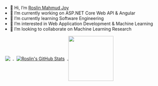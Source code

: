 <!--
**roslinmahmud/roslinmahmud** is a ✨ _special_ ✨ repository because its `README.md` (this file) appears on your GitHub profile. 
-->

- 👋 Hi, I’m [Roslin Mahmud Joy](https://twitter.com/roslinmahmud) 
- 🔭 I’m currently working on ASP.NET Core Web API & Angular
- 🌱 I’m currently learning Software Engineering 
- 👀 I’m interested in Web Application Development & Machine Learning
- 👯 I’m looking to collaborate on Machine Learning Research
<!--
- 🤔 I’m looking for help with ...
- 💬 Ask me about ...
- 😄 Pronouns: ...
- ⚡ Fun fact: ... 
-->
<!-- 📫 How to reach me: [LinkedIn](https://www.linkedin.com/in/roslinmahmud/) -->


<!--
[![Top Langs](https://github-readme-stats.vercel.app/api/top-langs/?username=roslinmahmud&layout=compact&langs_count=10)](https://github.com/roslinmahmud?tab=repositories)

![GitHub stats](https://github-readme-stats.vercel.app/api?username=roslinmahmud&show_icons=true) 
-->

<a href="https://github.com/roslinmahmud?tab=repositories">
  <img align="center" style="margin:0.5rem" src="https://github-readme-stats.vercel.app/api/top-langs/?username=roslinmahmud&layout=compact&langs_count=8&theme=transparent" />
</a>

<a href="https://github.com/roslinmahmud">
  <img align="center" style="margin:0.5rem" src="https://github-readme-stats.vercel.app/api?username=roslinmahmud&show_icons=true&line_height=24&count_private=true&theme=transparent" alt="Roslin's GitHub Stats" />
</a>

<a href="https://stackoverflow.com/users/8028924">
  <img height="144px" align="center" src="https://stackoverflow-card.vercel.app/?userID=8028924"/>
</a>
